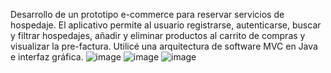 Desarrollo de un prototipo e-commerce para reservar servicios de hospedaje. El aplicativo permite al usuario registrarse, autenticarse, buscar y filtrar hospedajes, añadir y eliminar productos al carrito de compras y visualizar la pre-factura. Utilicé una arquitectura de software MVC en Java e interfaz gráfica.
![image](https://github.com/user-attachments/assets/efbbe3bc-7003-4ee5-b210-e708bf0e7613)
![image](https://github.com/user-attachments/assets/05e0deda-f2f6-4189-b806-399827787995)
![image](https://github.com/user-attachments/assets/7a6c28da-340b-4be0-ad26-73a4f2678d45)
